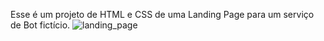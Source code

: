 Esse é um projeto de HTML e CSS de uma Landing Page para um serviço de Bot fictício.
![landing_page](https://user-images.githubusercontent.com/61318646/156600011-b505a337-37b8-47c3-84af-7633747565f0.png)
